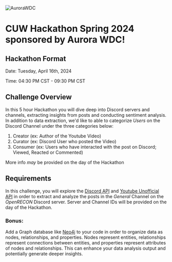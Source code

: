 ![AuroraWDC](https://aurorawdc.com/wp-content/uploads/2017/09/AWDC-Logo-V1.png)

# CUW Hackathon Spring 2024 sponsored by Aurora WDC! 

## Hackathon Format

Date: Tuesday, April 16th, 2024

Time: 04:30 PM CST - 09:30 PM CST

## Challenge Overview

In this 5 hour Hackathon you will dive deep into Discord servers and channels, extracting insights from posts and conducting sentiment analysis. In addition to data extraction, we'd like to able to categorize _Users_ on the Discord Channel under the three categories below: 

1. Creator (ex: Author of the Youtube Video)
2. Curator (ex: Discord User who posted the Video)
3. Consumer (ex: Users who have interacted with the post on Discord; Viewed, Reacted or Commented)

More info _may_ be provided on the day of the Hackathon

## Requirements

In this challenge, you will explore the [Discord API](https://discord.com/developers/docs/intro) and [Youtube Unofficial API](https://github.com/jdepoix/youtube-transcript-api/tree/master) in order to extract and analyze the posts in the _General_ Channel on the _OpenRECON_ Discord server. Server and Channel IDs will be provided on the day of the Hackathon.


### Bonus:
Add a Graph database like [Neo4j](https://neo4j.com/docs/python-manual/current/) to your code in order to organize data as nodes, relationships, and properties. Nodes represent entities, relationships represent connections between entities, and properties represent attributes of nodes and relationships. This can enhance your data analysis output and potentially generate deeper insights.
